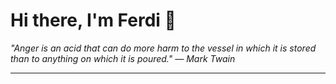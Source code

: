 <h1>Hi there, I'm Ferdi 👋</h1>

<p><em>
  "Anger is an acid that can do more harm to the vessel in which it is stored than to anything on which it is poured." — Mark Twain
</em></p>

---
